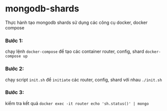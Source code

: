 # mongodb-shards
Thực hành tạo mongodb shards sử dụng các công cụ docker, docker compose

### Bước 1:
chạy lệnh `docker-compose` để tạo các container router, config, shard
`docker-compose up`


### Bước 2:
chạy script `init.sh` để `initiate` các router, config, shard với nhau
`./init.sh`

### Bước 3:
kiểm tra kết quả
`docker exec -it router echo 'sh.status()' | mongo`




